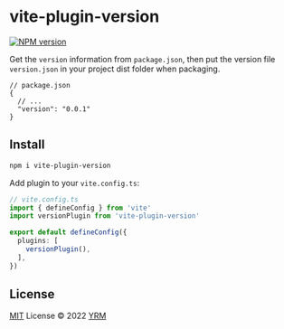 # vite-plugin-version

[![NPM version](https://img.shields.io/npm/v/vite-plugin-version?color=a1b858&label=)](https://www.npmjs.com/package/vite-plugin-version)

Get the `version` information from `package.json`, then put the version file `version.json` in your project dist folder when packaging.

```jsonc
// package.json
{
  // ...
  "version": "0.0.1"
}
```

## Install

```bash
npm i vite-plugin-version
```

Add plugin to your `vite.config.ts`:

```ts
// vite.config.ts
import { defineConfig } from 'vite'
import versionPlugin from 'vite-plugin-version'

export default defineConfig({
  plugins: [
    versionPlugin(),
  ],
})

```

## License

[MIT](./LICENSE) License © 2022 [YRM](https://github.com/yrming)
